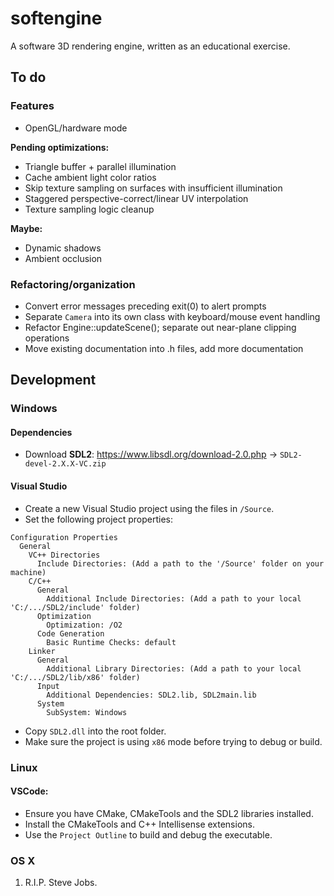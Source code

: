 # softengine
A software 3D rendering engine, written as an educational exercise.

## To do

### Features

* OpenGL/hardware mode

**Pending optimizations:**

* Triangle buffer + parallel illumination
* Cache ambient light color ratios
* Skip texture sampling on surfaces with insufficient illumination
* Staggered perspective-correct/linear UV interpolation
* Texture sampling logic cleanup

**Maybe:**

* Dynamic shadows
* Ambient occlusion

### Refactoring/organization

* Convert error messages preceding exit(0) to alert prompts
* Separate `Camera` into its own class with keyboard/mouse event handling
* Refactor Engine::updateScene(); separate out near-plane clipping operations
* Move existing documentation into .h files, add more documentation

## Development

### Windows

#### Dependencies

- Download **SDL2**: https://www.libsdl.org/download-2.0.php -> `SDL2-devel-2.X.X-VC.zip`

#### Visual Studio
- Create a new Visual Studio project using the files in `/Source`.
- Set the following project properties:

```
Configuration Properties
  General
    VC++ Directories
      Include Directories: (Add a path to the '/Source' folder on your machine)
    C/C++
      General
        Additional Include Directories: (Add a path to your local 'C:/.../SDL2/include' folder)
      Optimization
        Optimization: /O2
      Code Generation
        Basic Runtime Checks: default
    Linker
      General
        Additional Library Directories: (Add a path to your local 'C:/.../SDL2/lib/x86' folder)
      Input
        Additional Dependencies: SDL2.lib, SDL2main.lib
      System
        SubSystem: Windows
```

- Copy `SDL2.dll` into the root folder.
- Make sure the project is using `x86` mode before trying to debug or build.

### Linux

#### VSCode:
- Ensure you have CMake, CMakeTools and the SDL2 libraries installed.
- Install the CMakeTools and C++ Intellisense extensions.
- Use the `Project Outline` to build and debug the executable.

### OS X
1. R.I.P. Steve Jobs.